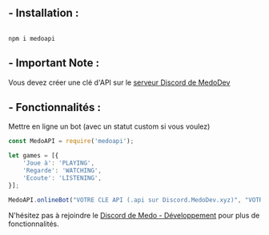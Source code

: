 ## - Installation :
```

npm i medoapi

```

## - Important Note :

Vous devez créer une clé d'API sur le [serveur Discord de MedoDev](https://discord.medodev.xyz)

## - Fonctionnalités :

Mettre en ligne un bot (avec un statut custom si vous voulez)

```js
const MedoAPI = require('medoapi');

let games = [{
    'Joue à': 'PLAYING',
    'Regarde': 'WATCHING',
    'Ecoute': 'LISTENING',
}];

MedoAPI.onlineBot("VOTRE CLE API (.api sur Discord.MedoDev.xyz)", "VOTRE TOKEN DE BOT DISCORD (sur https://discord.com/developers)", /* Si vous voulez ajoutez un jeu */ [games['Joue à'], "NOM DU JEU QUE VOUS VOULEZ METTRE (pas tous disponibles)"]);
```
N'hésitez pas à rejoindre le [Discord de Medo - Développement](https://discord.medodev.xyz) pour plus de fonctionnalités.